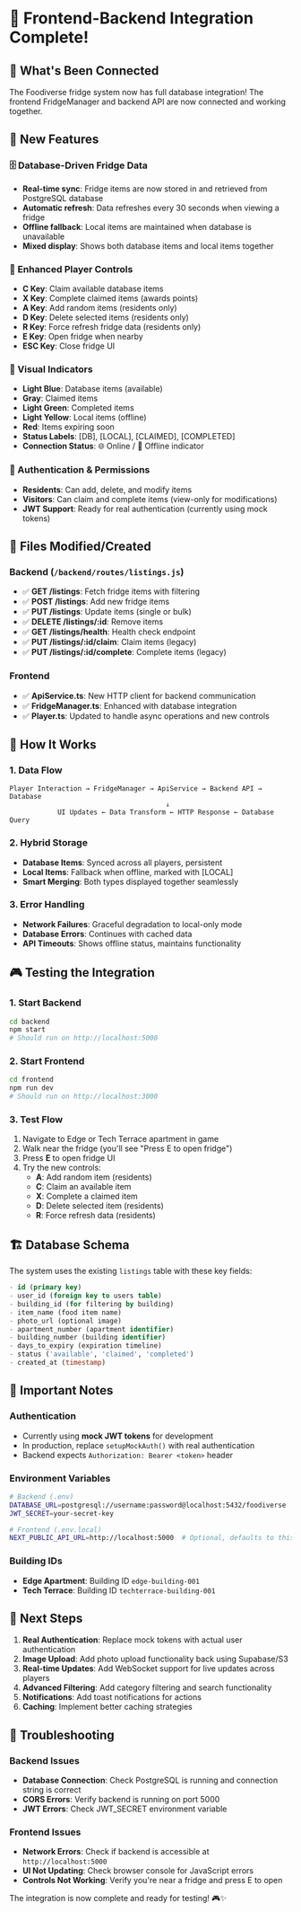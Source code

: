 # 🔗 Frontend-Backend Integration Complete!

## 🎉 What's Been Connected

The Foodiverse fridge system now has full database integration! The frontend FridgeManager and backend API are now connected and working together.

## 🚀 New Features

### 🗄️ Database-Driven Fridge Data
- **Real-time sync**: Fridge items are now stored in and retrieved from PostgreSQL database
- **Automatic refresh**: Data refreshes every 30 seconds when viewing a fridge
- **Offline fallback**: Local items are maintained when database is unavailable
- **Mixed display**: Shows both database items and local items together

### 🔄 Enhanced Player Controls
- **C Key**: Claim available database items
- **X Key**: Complete claimed items (awards points)
- **A Key**: Add random items (residents only)
- **D Key**: Delete selected items (residents only) 
- **R Key**: Force refresh fridge data (residents only)
- **E Key**: Open fridge when nearby
- **ESC Key**: Close fridge UI

### 🎨 Visual Indicators
- **Light Blue**: Database items (available)
- **Gray**: Claimed items  
- **Light Green**: Completed items
- **Light Yellow**: Local items (offline)
- **Red**: Items expiring soon
- **Status Labels**: [DB], [LOCAL], [CLAIMED], [COMPLETED]
- **Connection Status**: 🌐 Online / 📴 Offline indicator

### 🔐 Authentication & Permissions
- **Residents**: Can add, delete, and modify items
- **Visitors**: Can claim and complete items (view-only for modifications)
- **JWT Support**: Ready for real authentication (currently using mock tokens)

## 📁 Files Modified/Created

### Backend (`/backend/routes/listings.js`)
- ✅ **GET /listings**: Fetch fridge items with filtering
- ✅ **POST /listings**: Add new fridge items  
- ✅ **PUT /listings**: Update items (single or bulk)
- ✅ **DELETE /listings/:id**: Remove items
- ✅ **GET /listings/health**: Health check endpoint
- ✅ **PUT /listings/:id/claim**: Claim items (legacy)
- ✅ **PUT /listings/:id/complete**: Complete items (legacy)

### Frontend 
- ✅ **ApiService.ts**: New HTTP client for backend communication
- ✅ **FridgeManager.ts**: Enhanced with database integration
- ✅ **Player.ts**: Updated to handle async operations and new controls

## 🔧 How It Works

### 1. **Data Flow**
```
Player Interaction → FridgeManager → ApiService → Backend API → Database
                                       ↓
            UI Updates ← Data Transform ← HTTP Response ← Database Query
```

### 2. **Hybrid Storage**
- **Database Items**: Synced across all players, persistent
- **Local Items**: Fallback when offline, marked with [LOCAL]
- **Smart Merging**: Both types displayed together seamlessly

### 3. **Error Handling**
- **Network Failures**: Graceful degradation to local-only mode
- **Database Errors**: Continues with cached data
- **API Timeouts**: Shows offline status, maintains functionality

## 🎮 Testing the Integration

### 1. **Start Backend**
```bash
cd backend
npm start
# Should run on http://localhost:5000
```

### 2. **Start Frontend** 
```bash
cd frontend
npm run dev  
# Should run on http://localhost:3000
```

### 3. **Test Flow**
1. Navigate to Edge or Tech Terrace apartment in game
2. Walk near the fridge (you'll see "Press E to open fridge")
3. Press **E** to open fridge UI
4. Try the new controls:
   - **A**: Add random item (residents)
   - **C**: Claim an available item 
   - **X**: Complete a claimed item
   - **D**: Delete selected item (residents)
   - **R**: Force refresh data (residents)

## 🏗️ Database Schema

The system uses the existing `listings` table with these key fields:
```sql
- id (primary key)
- user_id (foreign key to users table)
- building_id (for filtering by building)
- item_name (food item name)
- photo_url (optional image)
- apartment_number (apartment identifier)
- building_number (building identifier) 
- days_to_expiry (expiration timeline)
- status ('available', 'claimed', 'completed')
- created_at (timestamp)
```

## 🚨 Important Notes

### Authentication
- Currently using **mock JWT tokens** for development
- In production, replace `setupMockAuth()` with real authentication
- Backend expects `Authorization: Bearer <token>` header

### Environment Variables
```bash
# Backend (.env)
DATABASE_URL=postgresql://username:password@localhost:5432/foodiverse
JWT_SECRET=your-secret-key

# Frontend (.env.local) 
NEXT_PUBLIC_API_URL=http://localhost:5000  # Optional, defaults to this
```

### Building IDs
- **Edge Apartment**: Building ID `edge-building-001`
- **Tech Terrace**: Building ID `techterrace-building-001`

## 🔮 Next Steps

1. **Real Authentication**: Replace mock tokens with actual user authentication
2. **Image Upload**: Add photo upload functionality back using Supabase/S3
3. **Real-time Updates**: Add WebSocket support for live updates across players
4. **Advanced Filtering**: Add category filtering and search functionality
5. **Notifications**: Add toast notifications for actions
6. **Caching**: Implement better caching strategies

## 🐛 Troubleshooting

### Backend Issues
- **Database Connection**: Check PostgreSQL is running and connection string is correct
- **CORS Errors**: Verify backend is running on port 5000
- **JWT Errors**: Check JWT_SECRET environment variable

### Frontend Issues  
- **Network Errors**: Check if backend is accessible at `http://localhost:5000`
- **UI Not Updating**: Check browser console for JavaScript errors
- **Controls Not Working**: Verify you're near a fridge and press E to open

The integration is now complete and ready for testing! 🎮✨

